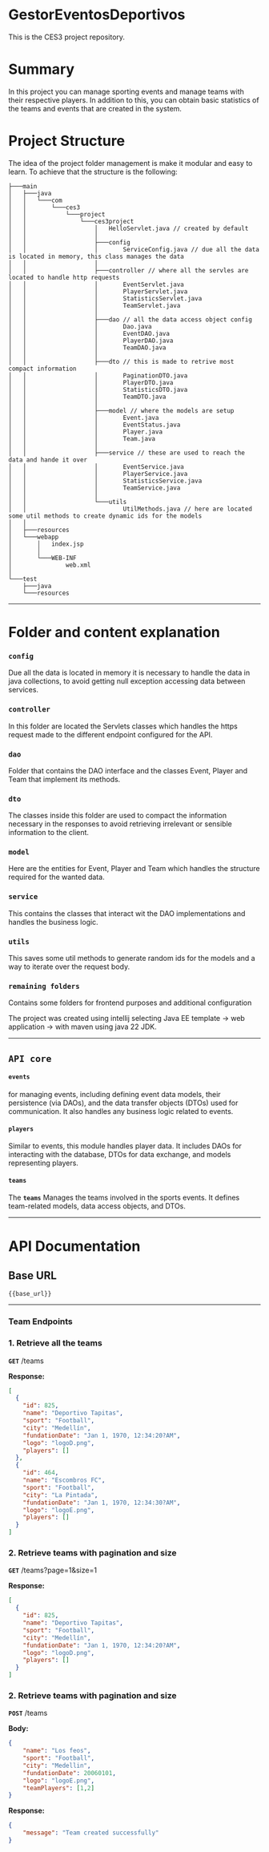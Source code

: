 # GestorEventosDeportivos
This is the CES3 project repository.

# Summary
In this project you can manage sporting events and manage teams with their respective players. In addition to this, you can obtain basic statistics of the teams and events that are created in the system.

# Project Structure

The idea of the project folder management is make it modular and easy to learn.
To achieve that the structure is the following:

```plaintext
├───main
│   ├───java
│   │   └───com
│   │       └───ces3
│   │           └───project
│   │               └───ces3project
│   │                   │   HelloServlet.java // created by default
│   │                   │
│   │                   ├───config
│   │                   │       ServiceConfig.java // due all the data is located in memory, this class manages the data
│   │                   │
│   │                   ├───controller // where all the servles are located to handle http requests
│   │                   │       EventServlet.java
│   │                   │       PlayerServlet.java
│   │                   │       StatisticsServlet.java
│   │                   │       TeamServlet.java
│   │                   │
│   │                   ├───dao // all the data access object config
│   │                   │       Dao.java
│   │                   │       EventDAO.java
│   │                   │       PlayerDAO.java
│   │                   │       TeamDAO.java
│   │                   │
│   │                   ├───dto // this is made to retrive most compact information
│   │                   │       PaginationDTO.java
│   │                   │       PlayerDTO.java
│   │                   │       StatisticsDTO.java
│   │                   │       TeamDTO.java
│   │                   │
│   │                   ├───model // where the models are setup
│   │                   │       Event.java
│   │                   │       EventStatus.java
│   │                   │       Player.java
│   │                   │       Team.java
│   │                   │
│   │                   ├───service // these are used to reach the data and hande it over
│   │                   │       EventService.java
│   │                   │       PlayerService.java
│   │                   │       StatisticsService.java
│   │                   │       TeamService.java
│   │                   │
│   │                   └───utils
│   │                           UtilMethods.java // here are located some util methods to create dynamic ids for the models
│   │
│   ├───resources
│   └───webapp
│       │   index.jsp
│       │
│       └───WEB-INF
│               web.xml
│
└───test
    ├───java
    └───resources
```

---

# Folder and content explanation

### **`config`**
Due all the data is located in memory it is necessary to handle the data in java collections, to avoid getting null exception accessing data between services.

### **`controller`**
In this folder are located the Servlets classes which handles the https request made to the different endpoint configured for the API.

### **`dao`**
Folder that contains the DAO interface and the classes Event, Player and Team that implement its methods.

### **`dto`**
The classes inside this folder are used to compact the information necessary in the responses to avoid retrieving irrelevant or sensible information to the client.

### **`model`**
Here are the entities for Event, Player and Team which handles the structure required for the wanted data.

### **`service`**
This contains the classes that interact wit the DAO implementations and handles the business logic.

### **`utils`**
This saves some util methods to generate random ids for the models and a way to iterate over the request body.

### **`remaining folders`**
Contains some folders for frontend purposes and additional configuration

The project was created using intellij selecting Java EE template -> web application -> with maven using java 22 JDK.

---

## **`API core`**

#### **`events`**
for managing events, including defining event data models, their persistence (via DAOs), and the data transfer objects (DTOs) used for communication. It also handles any business logic related to events.

#### **`players`**
Similar to events, this module handles player data. It includes DAOs for interacting with the database, DTOs for data exchange, and models representing players.

#### **`teams`**
The **`teams`** Manages the teams involved in the sports events. It defines team-related models, data access objects, and DTOs.

---
# API Documentation

## Base URL

`{{base_url}}`

---
### Team Endpoints

### 1. Retrieve all the teams

**`GET`** /teams

**Response:**

```json
[
  {
    "id": 825,
    "name": "Deportivo Tapitas",
    "sport": "Football",
    "city": "Medellín",
    "fundationDate": "Jan 1, 1970, 12:34:20?AM",
    "logo": "logoD.png",
    "players": []
  },
  {
    "id": 464,
    "name": "Escombros FC",
    "sport": "Football",
    "city": "La Pintada",
    "fundationDate": "Jan 1, 1970, 12:34:30?AM",
    "logo": "logoE.png",
    "players": []
  }
]
```

### 2. Retrieve teams with pagination and size

**`GET`** /teams?page=1&size=1

**Response:**

```json
[
  {
    "id": 825,
    "name": "Deportivo Tapitas",
    "sport": "Football",
    "city": "Medellín",
    "fundationDate": "Jan 1, 1970, 12:34:20?AM",
    "logo": "logoD.png",
    "players": []
  }
]
```
### 2. Retrieve teams with pagination and size

**`POST`** /teams

**Body:**

```json
{
    "name": "Los feos",
    "sport": "Football",
    "city": "Medellin",
    "fundationDate": 20060101,
    "logo": "logoE.png",
    "teamPlayers": [1,2]
}
```

**Response:**

```json
{
    "message": "Team created successfully"
}
```

